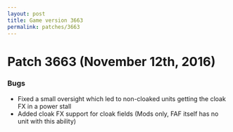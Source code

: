 ```yaml
---
layout: post
title: Game version 3663
permalink: patches/3663
---
```


# Patch 3663 (November 12th, 2016)

### Bugs

- Fixed a small oversight which led to non-cloaked units getting the cloak FX in a power stall
- Added cloak FX support for cloak fields (Mods only, FAF itself has no unit with this ability)
